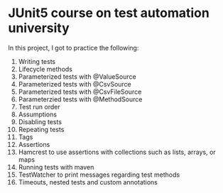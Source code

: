 # JUnit5 course on test automation university

In this project, I got to practice the following:

1. Writing tests
2. Lifecycle methods
3. Parameterized tests with @ValueSource
4. Parameterized tests with @CsvSource
5. Parameterized tests with @CsvFileSource
6. Parameterzied tests with @MethodSource
7. Test run order
8. Assumptions
9. Disabling tests
10. Repeating tests
11. Tags
12. Assertions
13. Hamcrest to use assertions with collections such as lists, arrays, or maps
14. Running tests with maven
15. TestWatcher to print messages regarding test methods
16. Timeouts, nested tests and custom annotations
